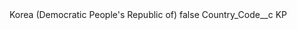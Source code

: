 <?xml version="1.0" encoding="UTF-8"?>
<CustomMetadata xmlns="http://soap.sforce.com/2006/04/metadata" xmlns:xsi="http://www.w3.org/2001/XMLSchema-instance" xmlns:xsd="http://www.w3.org/2001/XMLSchema">
    <label>Korea (Democratic People&apos;s Republic of)</label>
    <protected>false</protected>
    <values>
        <field>Country_Code__c</field>
        <value xsi:type="xsd:string">KP</value>
    </values>
</CustomMetadata>

